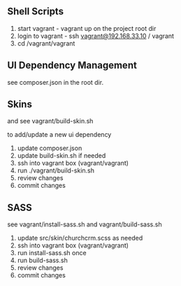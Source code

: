 
## Shell Scripts 

1. start vagrant - vagrant up on the project root dir
2. login to vagrant   - ssh vagrant@192.168.33.10 / vagrant
3. cd /vagrant/vagrant 

## UI Dependency Management

see composer.json in the root dir.  

## Skins
and see vagrant/build-skin.sh

to add/update a new ui dependency

1. update composer.json
2. update build-skin.sh if needed
3. ssh into vagrant box (vagrant/vagrant)
4. run ./vagrant/build-skin.sh
5. review changes
6. commit changes

## SASS 

see vagrant/install-sass.sh and vagrant/build-sass.sh
 
1. update src/skin/churchcrm.scss as needed
2. ssh into vagrant box (vagrant/vagrant)
3. run install-sass.sh once
4. run build-sass.sh
5. review changes
6. commit changes
